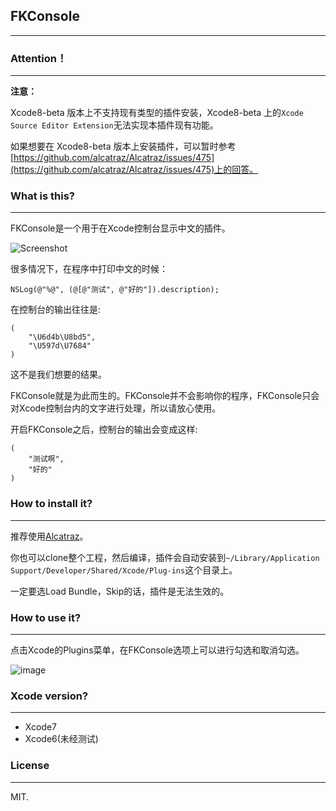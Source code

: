 ## FKConsole
---- 
### Attention！
----
**注意：**

Xcode8-beta 版本上不支持现有类型的插件安装，Xcode8-beta 上的`Xcode Source Editor Extension`无法实现本插件现有功能。

如果想要在 Xcode8-beta 版本上安装插件，可以暂时参考[https://github.com/alcatraz/Alcatraz/issues/475](https://github.com/alcatraz/Alcatraz/issues/475)上的回答。
### What is this?
---- 

FKConsole是一个用于在Xcode控制台显示中文的插件。

![Screenshot](https://raw.githubusercontent.com/Forkong/FKConsole/master/Screenshots/demo.gif)


很多情况下，在程序中打印中文的时候：

	NSLog(@"%@", (@[@"测试", @"好的"]).description);

在控制台的输出往往是:

	(
	    "\U6d4b\U8bd5",
	    "\U597d\U7684"
	)

这不是我们想要的结果。

FKConsole就是为此而生的。FKConsole并不会影响你的程序，FKConsole只会对Xcode控制台内的文字进行处理，所以请放心使用。

开启FKConsole之后，控制台的输出会变成这样:

	(
	    "测试啊",
	    "好的"
	)

### How to install it?
---- 
推荐使用[Alcatraz](https://github.com/alcatraz/Alcatraz)。

你也可以clone整个工程，然后编译，插件会自动安装到`~/Library/Application Support/Developer/Shared/Xcode/Plug-ins`这个目录上。

一定要选Load Bundle，Skip的话，插件是无法生效的。

### How to use it?
---- 
点击Xcode的Plugins菜单，在FKConsole选项上可以进行勾选和取消勾选。

![image](https://raw.githubusercontent.com/Forkong/FKConsole/master/Screenshots/use.jpg)

### Xcode version?
---- 
- Xcode7
- Xcode6(未经测试)

### License
---- 
MIT.